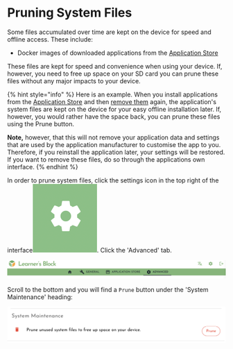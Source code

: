 # Pruning System Files

Some files accumulated over time are kept on the device for speed and offline access. These include:

* Docker images of downloaded applications from the [Application Store](../installing-from-the-application-store.md)

These files are kept for speed and convenience when using your device. If, however, you need to free up space on your SD card you can prune these files without any major impacts to your device.

{% hint style="info" %}
Here is an example. When you install applications from the [Application Store](../installing-from-the-application-store.md) and then [remove them](../installing-from-the-application-store.md#removing-an-application) again, the application's system files are kept on the device for your easy offline installation later. If, however, you would rather have the space back, you can prune these files using the Prune button. 

**Note,** however, that this will not remove your application data and settings that are used by the application manufacturer to customise the app to you. Therefore, if you reinstall the application later, your settings will be restored. If you want to remove these files, do so through the applications own interface. 
{% endhint %}

In order to prune system files, click the settings icon in the top right of the interface![](../../.gitbook/assets/screenshot-2021-03-23-at-13.23.52%20%281%29.png). Click the 'Advanced' tab. 

![](../../.gitbook/assets/screenshot-2021-09-19-at-18.49.21.png)

Scroll to the bottom and you will find a `Prune` button under the 'System Maintenance' heading:

![](../../.gitbook/assets/screenshot-2021-09-19-at-18.49.52.png)

